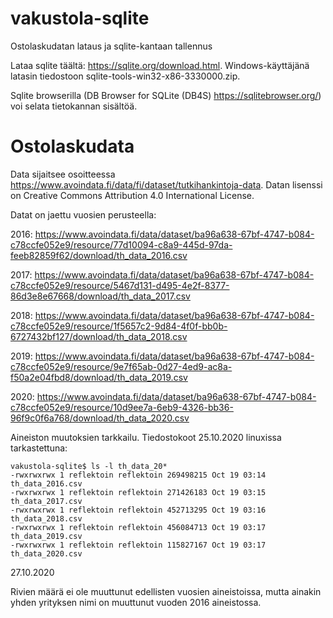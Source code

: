 # vakustola-sqlite
Ostolaskudatan lataus ja sqlite-kantaan tallennus

Lataa sqlite täältä: https://sqlite.org/download.html. Windows-käyttäjänä latasin tiedostoon sqlite-tools-win32-x86-3330000.zip.

Sqlite browserilla (DB Browser for SQLite (DB4S) https://sqlitebrowser.org/) voi selata tietokannan sisältöä. 

# Ostolaskudata
Data sijaitsee osoitteessa https://www.avoindata.fi/data/fi/dataset/tutkihankintoja-data. Datan lisenssi on Creative Commons Attribution 4.0 International License.

Datat on jaettu vuosien perusteella:

2016: https://www.avoindata.fi/data/dataset/ba96a638-67bf-4747-b084-c78ccfe052e9/resource/77d10094-c8a9-445d-97da-feeb82859f62/download/th_data_2016.csv

2017: https://www.avoindata.fi/data/dataset/ba96a638-67bf-4747-b084-c78ccfe052e9/resource/5467d131-d495-4e2f-8377-86d3e8e67668/download/th_data_2017.csv

2018: https://www.avoindata.fi/data/dataset/ba96a638-67bf-4747-b084-c78ccfe052e9/resource/1f5657c2-9d84-4f0f-bb0b-6727432bf127/download/th_data_2018.csv

2019: https://www.avoindata.fi/data/dataset/ba96a638-67bf-4747-b084-c78ccfe052e9/resource/9e7f65ab-0d27-4ed9-ac8a-f50a2e04fbd8/download/th_data_2019.csv

2020: https://www.avoindata.fi/data/dataset/ba96a638-67bf-4747-b084-c78ccfe052e9/resource/10d9ee7a-6eb9-4326-bb36-96f9c0f6a768/download/th_data_2020.csv

Aineiston muutoksien tarkkailu. Tiedostokoot 25.10.2020 linuxissa tarkastettuna:

```
vakustola-sqlite$ ls -l th_data_20*
-rwxrwxrwx 1 reflektoin reflektoin 269498215 Oct 19 03:14 th_data_2016.csv
-rwxrwxrwx 1 reflektoin reflektoin 271426183 Oct 19 03:15 th_data_2017.csv
-rwxrwxrwx 1 reflektoin reflektoin 452713295 Oct 19 03:16 th_data_2018.csv
-rwxrwxrwx 1 reflektoin reflektoin 456084713 Oct 19 03:17 th_data_2019.csv
-rwxrwxrwx 1 reflektoin reflektoin 115827167 Oct 19 03:17 th_data_2020.csv
```


27.10.2020

Rivien määrä ei ole muuttunut edellisten vuosien aineistoissa, mutta ainakin yhden yrityksen nimi on muuttunut vuoden 2016 aineistossa.
